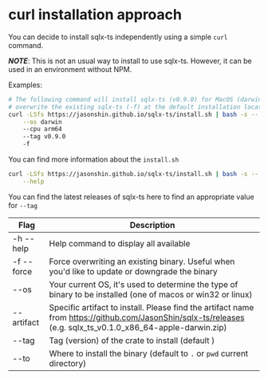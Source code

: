 # curl installation approach

You can decide to install sqlx-ts independently using a simple `curl` command.

***NOTE***:  This is not an usual way to install to use sqlx-ts. However, it can be used in an environment without NPM.

Examples:

```bash
# The following command will install sqlx-ts (v0.9.0) for MacOS (darwin) with M1 CPU (arm64)
# overwrite the existing sqlx-ts (-f) at the default installation location (pwd)
curl -LSfs https://jasonshin.github.io/sqlx-ts/install.sh | bash -s -- \
    --os darwin
    --cpu arm64
    --tag v0.9.0
    -f
```

You can find more information about the `install.sh`

```bash
curl -LSfs https://jasonshin.github.io/sqlx-ts/install.sh | bash -s -- \
    --help
```

You can find the latest releases of sqlx-ts here to find an appropriate value for `--tag`

| Flag       | Description                                                                                                                                                  |
|------------|--------------------------------------------------------------------------------------------------------------------------------------------------------------|
| -h --help  | Help command to display all available                                                                                                                        |
| -f --force | Force overwriting an existing binary. Useful when you'd like to update or downgrade the binary                                                               |
| --os       | Your current OS, it's used to determine the type of binary to be installed (one of macos or win32 or linux)                                                  |
| --artifact | Specific artifact to install. Please find the artifact name from https://github.com/JasonShin/sqlx-ts/releases (e.g. sqlx_ts_v0.1.0_x86_64-apple-darwin.zip) |
| --tag      | Tag (version) of the crate to install (default )                                                                                                             |
| --to       | Where to install the binary (default to `.` or `pwd` current directory)                                                                                                        |
